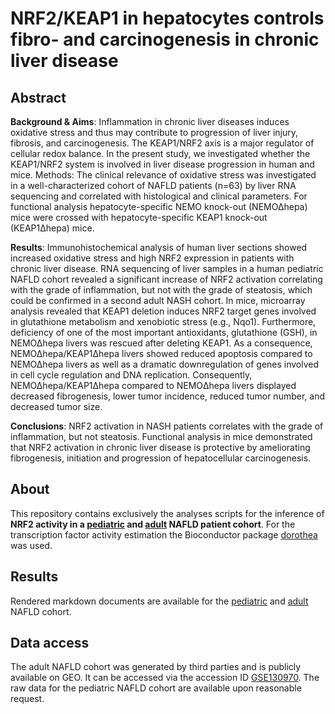# NRF2/KEAP1 in hepatocytes controls fibro- and carcinogenesis in chronic liver disease

## Abstract
__Background & Aims__: Inflammation in chronic liver diseases induces oxidative stress and thus may contribute to progression of liver injury, fibrosis, and carcinogenesis. The KEAP1/NRF2 axis is a major regulator of cellular redox balance. In the present study, we investigated whether the KEAP1/NRF2 system is involved in liver disease progression in human and mice.
Methods: The clinical relevance of oxidative stress was investigated in a well-characterized cohort of NAFLD patients (n=63) by liver RNA sequencing and correlated with histological and clinical parameters. For functional analysis hepatocyte-specific NEMO knock-out (NEMO∆hepa) mice were crossed with hepatocyte-specific KEAP1 knock-out (KEAP1∆hepa) mice.

__Results__: Immunohistochemical analysis of human liver sections showed increased oxidative stress and high NRF2 expression in patients with chronic liver disease. RNA sequencing of liver samples in a human pediatric NAFLD cohort revealed a significant increase of NRF2 activation correlating with the grade of inflammation, but not with the grade of steatosis, which could be confirmed in a second adult NASH cohort. In mice, microarray analysis revealed that KEAP1 deletion induces NRF2 target genes involved in glutathione metabolism and xenobiotic stress (e.g., Nqo1). Furthermore, deficiency of one of the most important antioxidants, glutathione (GSH), in NEMO∆hepa livers was rescued after deleting KEAP1. As a consequence, NEMO∆hepa/KEAP1∆hepa livers showed reduced apoptosis compared to NEMO∆hepa livers as well as a dramatic downregulation of genes involved in cell cycle regulation and DNA replication. Consequently,
NEMO∆hepa/KEAP1∆hepa compared to NEMOΔhepa livers displayed decreased fibrogenesis, lower tumor incidence, reduced tumor number, and decreased tumor size. 

__Conclusions__: NRF2 activation in NASH patients correlates with the grade of inflammation, but not steatosis. Functional analysis in mice demonstrated that NRF2 activation in chronic liver disease is protective by ameliorating fibrogenesis, initiation and progression of hepatocellular carcinogenesis. 

## About
This repository contains exclusively the analyses scripts for the inference of **NRF2 activity in a [pediatric](https://github.com/saezlab/NRF2-activity-in-CLD/blob/master/analyses/pediatric_nafld_cohort.Rmd) and [adult](https://github.com/saezlab/NRF2-activity-in-CLD/blob/master/analyses/adult_nafld_cohort.Rmd) NAFLD patient cohort**. For the transcription factor activity estimation the Bioconductor package [dorothea](https://saezlab.github.io/dorothea/) was used.

## Results
Rendered markdown documents are available for the [pediatric](https://github.com/saezlab/NRF2-activity-in-CLD/blob/master/analyses/pediatric_nafld_cohort.html) and [adult](https://github.com/saezlab/NRF2-activity-in-CLD/blob/master/analyses/adult_nafld_cohort.html) NAFLD cohort. 

## Data access
The adult NAFLD cohort was generated by third parties and is publicly available on GEO. It can be accessed via the accession ID [GSE130970](https://www.ncbi.nlm.nih.gov/geo/query/acc.cgi?acc=GSE130970). The raw data for the pediatric NAFLD cohort are available upon reasonable request.

